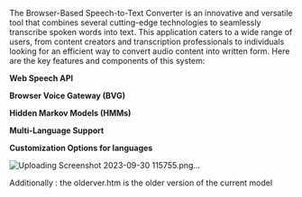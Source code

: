 The Browser-Based Speech-to-Text Converter is an innovative and versatile tool that combines several cutting-edge technologies to seamlessly transcribe spoken words into text. This application caters to a wide range of users, from content creators and transcription professionals to individuals looking for an efficient way to convert audio content into written form. Here are the key features and components of this system:

**Web Speech API**

**Browser Voice Gateway (BVG)**

**Hidden Markov Models (HMMs)**

**Multi-Language Support**

**Customization Options for languages**

![Uploading Screenshot 2023-09-30 115755.png…]()







Additionally : the olderver.htm is the older version of the current model
